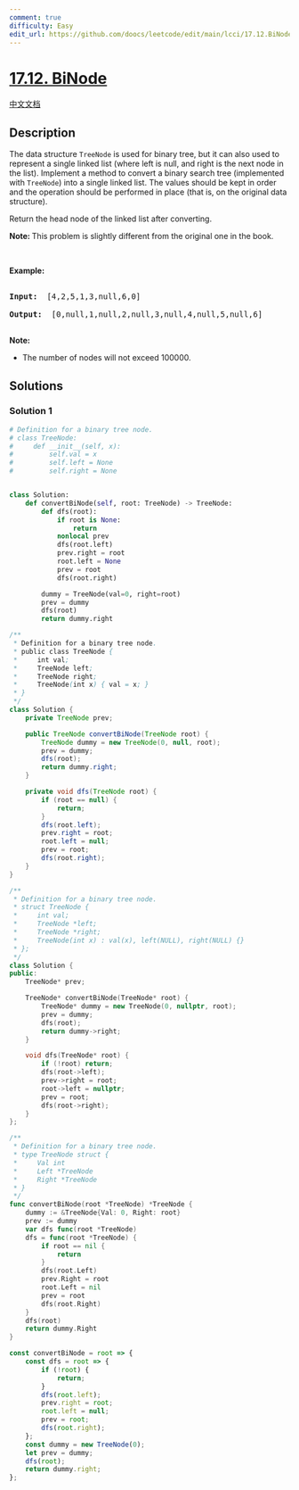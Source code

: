 ```yaml
---
comment: true
difficulty: Easy
edit_url: https://github.com/doocs/leetcode/edit/main/lcci/17.12.BiNode/README_EN.md
---
```


# [17.12. BiNode](https://leetcode.cn/problems/binode-lcci)

[中文文档](/lcci/17.12.BiNode/README.md)

## Description

<p>The data structure&nbsp;<code>TreeNode</code>&nbsp;is used for binary tree, but it can also used to represent a single linked list (where left is null, and right is the next node in the list). Implement a method to convert a binary search tree (implemented with <code>TreeNode</code>) into a single&nbsp;linked list. The values should be kept in order and the operation should be performed in place (that is, on the original data structure).</p>

<p>Return the head node of the linked list after converting.</p>

<p><b>Note:&nbsp;</b>This problem is slightly different from the original one in the book.</p>

<p>&nbsp;</p>

<p><strong>Example: </strong></p>

<pre>

<strong>Input: </strong> [4,2,5,1,3,null,6,0]

<strong>Output: </strong> [0,null,1,null,2,null,3,null,4,null,5,null,6]

</pre>

<p><strong>Note: </strong></p>

<ul>
	<li>The number of nodes will not exceed&nbsp;100000.</li>
</ul>

## Solutions

### Solution 1

<!-- tabs:start -->

```python
# Definition for a binary tree node.
# class TreeNode:
#     def __init__(self, x):
#         self.val = x
#         self.left = None
#         self.right = None


class Solution:
    def convertBiNode(self, root: TreeNode) -> TreeNode:
        def dfs(root):
            if root is None:
                return
            nonlocal prev
            dfs(root.left)
            prev.right = root
            root.left = None
            prev = root
            dfs(root.right)

        dummy = TreeNode(val=0, right=root)
        prev = dummy
        dfs(root)
        return dummy.right
```

```java
/**
 * Definition for a binary tree node.
 * public class TreeNode {
 *     int val;
 *     TreeNode left;
 *     TreeNode right;
 *     TreeNode(int x) { val = x; }
 * }
 */
class Solution {
    private TreeNode prev;

    public TreeNode convertBiNode(TreeNode root) {
        TreeNode dummy = new TreeNode(0, null, root);
        prev = dummy;
        dfs(root);
        return dummy.right;
    }

    private void dfs(TreeNode root) {
        if (root == null) {
            return;
        }
        dfs(root.left);
        prev.right = root;
        root.left = null;
        prev = root;
        dfs(root.right);
    }
}
```

```cpp
/**
 * Definition for a binary tree node.
 * struct TreeNode {
 *     int val;
 *     TreeNode *left;
 *     TreeNode *right;
 *     TreeNode(int x) : val(x), left(NULL), right(NULL) {}
 * };
 */
class Solution {
public:
    TreeNode* prev;

    TreeNode* convertBiNode(TreeNode* root) {
        TreeNode* dummy = new TreeNode(0, nullptr, root);
        prev = dummy;
        dfs(root);
        return dummy->right;
    }

    void dfs(TreeNode* root) {
        if (!root) return;
        dfs(root->left);
        prev->right = root;
        root->left = nullptr;
        prev = root;
        dfs(root->right);
    }
};
```

```go
/**
 * Definition for a binary tree node.
 * type TreeNode struct {
 *     Val int
 *     Left *TreeNode
 *     Right *TreeNode
 * }
 */
func convertBiNode(root *TreeNode) *TreeNode {
	dummy := &TreeNode{Val: 0, Right: root}
	prev := dummy
	var dfs func(root *TreeNode)
	dfs = func(root *TreeNode) {
		if root == nil {
			return
		}
		dfs(root.Left)
		prev.Right = root
		root.Left = nil
		prev = root
		dfs(root.Right)
	}
	dfs(root)
	return dummy.Right
}
```

```js
const convertBiNode = root => {
    const dfs = root => {
        if (!root) {
            return;
        }
        dfs(root.left);
        prev.right = root;
        root.left = null;
        prev = root;
        dfs(root.right);
    };
    const dummy = new TreeNode(0);
    let prev = dummy;
    dfs(root);
    return dummy.right;
};
```

<!-- tabs:end -->

<!-- end -->

